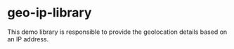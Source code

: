 # geo-ip-library
This demo library is responsible to provide the geolocation details based on an IP address.

